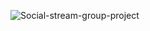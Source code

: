 ![Social-stream-group-project]([https://socialify.git.ci/Boycey7/Social-stream-group-project/image?description=1&descriptionEditable=Social%20Site%20-%20Group%20Project&forks=1&issues=1&language=1&name=1&owner=1&pulls=1&stargazers=1&theme=Light](https://socialify.git.ci/Boycey7/Social-stream-group-project/image?description=1&descriptionEditable=Social%20Site%20-%20Group%20Project&forks=1&issues=1&language=1&name=1&owner=1&pulls=1&stargazers=1&theme=Light)https://socialify.git.ci/Boycey7/Social-stream-group-project/image?description=1&descriptionEditable=Social%20Site%20-%20Group%20Project&forks=1&issues=1&language=1&name=1&owner=1&pulls=1&stargazers=1&theme=Light)
 
